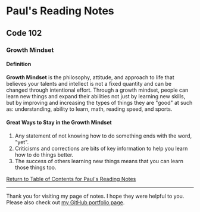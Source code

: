# Paul's Reading Notes

## Code 102

### Growth Mindset

#### Definition
**Growth Mindset** is the philosophy, attitude, and approach to life that believes your talents and intellect is not a fixed quantity and can be changed through intentional effort.  Through a growth mindset, people can learn new things and expand their abilities not just by learning new skills, but by improving and increasing the types of things they are "good" at such as:  understanding, ability to learn, math, reading speed, and sports.

#### Great Ways to Stay in the Growth Mindset
1. Any statement of not knowing how to do something ends with the word, "yet".
2. Criticisms and corrections are bits of key information to help you learn how to do things better.
3. The success of others learning new things means that you can learn those things too.

[Return to Table of Contents for Paul's Reading Notes](README.md "Go back to find more notes!")

---

Thank you for visiting my page of notes.  I hope they were helpful to you.  Please also check out [my GitHub portfolio page](https://github.com/paul-leonard "Paul's GitHub Portfolio").